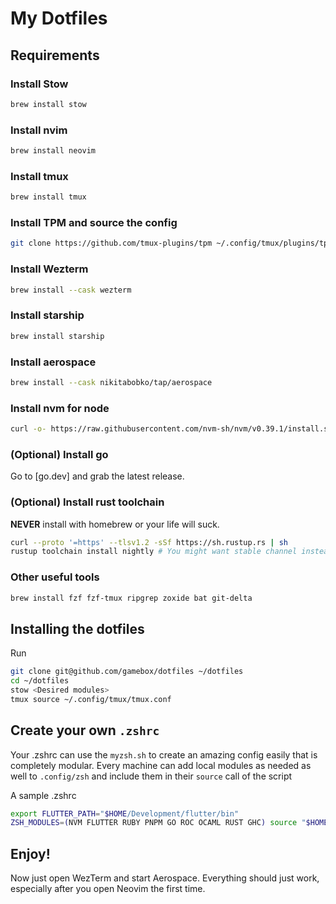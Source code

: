 # My Dotfiles

## Requirements

### Install Stow

```sh
brew install stow
```

### Install nvim

```sh
brew install neovim
```

### Install tmux

```sh
brew install tmux
```

### Install TPM and source the config

```sh
git clone https://github.com/tmux-plugins/tpm ~/.config/tmux/plugins/tpm
```

### Install Wezterm

```sh
brew install --cask wezterm
```

### Install starship

```sh
brew install starship
```

### Install aerospace

```sh
brew install --cask nikitabobko/tap/aerospace
```

### Install nvm for node

```sh
curl -o- https://raw.githubusercontent.com/nvm-sh/nvm/v0.39.1/install.sh | bash
```

### (Optional) Install go

Go to [go.dev] and grab the latest release.

### (Optional) Install rust toolchain

**NEVER** install with homebrew or your life will suck.

```sh
curl --proto '=https' --tlsv1.2 -sSf https://sh.rustup.rs | sh
rustup toolchain install nightly # You might want stable channel instead
```

### Other useful tools

```sh
brew install fzf fzf-tmux ripgrep zoxide bat git-delta
```


## Installing the dotfiles

Run

```sh
git clone git@github.com/gamebox/dotfiles ~/dotfiles
cd ~/dotfiles
stow <Desired modules>
tmux source ~/.config/tmux/tmux.conf
```

## Create your own `.zshrc`

Your .zshrc can use the `myzsh.sh` to create an amazing config easily that is completely modular.  Every machine can add local modules as needed as well to `.config/zsh` and include them in their `source` call of the script

A sample .zshrc

```sh
export FLUTTER_PATH="$HOME/Development/flutter/bin"
ZSH_MODULES=(NVM FLUTTER RUBY PNPM GO ROC OCAML RUST GHC) source "$HOME/.config/zsh/myzsh.sh"
```

## Enjoy!

Now just open WezTerm and start Aerospace.  Everything should just work, especially after you open Neovim the first time.
